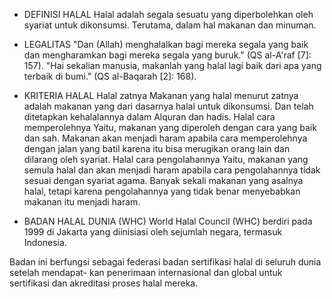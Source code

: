- DEFINISI HALAL
Halal adalah segala sesuatu yang diperbolehkan oleh syariat untuk dikonsumsi. Terutama, dalam hal makanan dan minuman.

- LEGALITAS
"Dan (Allah) menghalalkan bagi mereka segala yang baik dan mengharamkan bagi mereka segala yang buruk."
(QS al-A\'raf [7]: 157).
"Hai sekalian manusia, makanlah yang halal lagi baik dari apa yang terbaik di bumi."
(QS al-Baqarah [2]: 168).

- KRITERIA HALAL
Halal zatnya
Makanan yang halal menurut zatnya adalah makanan yang dari dasarnya halal untuk dikonsumsi. Dan telah ditetapkan kehalalannya dalam Alquran dan hadis.
Halal cara memperolehnya
Yaitu, makanan yang diperoleh dengan cara yang baik dan sah. Makanan akan menjadi haram apabila cara memperolehnya dengan jalan yang batil karena itu bisa merugikan orang lain dan dilarang oleh syariat.
Halal cara pengolahannya
Yaitu, makanan yang semula halal dan akan menjadi haram apabila cara pengolahannya tidak sesuai dengan syariat agama. Banyak sekali makanan yang asalnya halal, tetapi karena pengolahannya yang tidak benar menyebabkan makanan itu menjadi haram.

- BADAN HALAL DUNIA (WHC)
World Halal Council (WHC) berdiri pada 1999 di Jakarta yang diinisiasi oleh sejumlah negara, termasuk Indonesia.

Badan ini berfungsi sebagai federasi badan sertifikasi halal di seluruh dunia setelah mendapat- kan penerimaan internasional dan global untuk sertifikasi dan akreditasi proses halal mereka.
